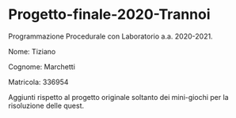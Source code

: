 # Progetto-finale-2020-Trannoi
Programmazione Procedurale con Laboratorio a.a. 2020-2021.


Nome: Tiziano

Cognome: Marchetti

Matricola: 336954


Aggiunti rispetto al progetto originale soltanto dei mini-giochi per la risoluzione delle quest.
